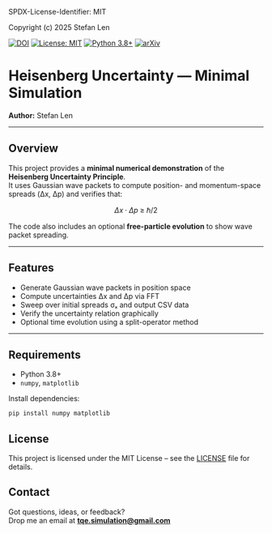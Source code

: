 SPDX-License-Identifier: MIT

Copyright (c) 2025 Stefan Len

[![DOI](https://zenodo.org/badge/DOI/10.5281/zenodo.17356922.svg)](https://doi.org/10.5281/zenodo.17356922)
[![License: MIT](https://img.shields.io/badge/License-MIT-yellow.svg)](https://opensource.org/licenses/MIT)
[![Python 3.8+](https://img.shields.io/badge/python-3.8+-blue.svg)](https://www.python.org/downloads/)
[![arXiv](https://img.shields.io/badge/arXiv-physics.comp--ph-b31b1b.svg)](https://arxiv.org/)

# Heisenberg Uncertainty — Minimal Simulation

**Author:** Stefan Len  

---

## Overview
This project provides a **minimal numerical demonstration** of the **Heisenberg Uncertainty Principle**.  
It uses Gaussian wave packets to compute position- and momentum-space spreads (Δx, Δp) and verifies that:

$$
\Delta x \cdot \Delta p \; \geq \; \hbar/2
$$

The code also includes an optional **free-particle evolution** to show wave packet spreading.

---

## Features
- Generate Gaussian wave packets in position space  
- Compute uncertainties Δx and Δp via FFT  
- Sweep over initial spreads σₓ and output CSV data  
- Verify the uncertainty relation graphically  
- Optional time evolution using a split-operator method  

---

## Requirements
- Python 3.8+  
- `numpy`, `matplotlib`  

Install dependencies:
```bash
pip install numpy matplotlib
```

## License

This project is licensed under the MIT License – see the [LICENSE](../LICENSE) file for details.

## Contact

Got questions, ideas, or feedback?  
Drop me an email at **tqe.simulation@gmail.com** 
